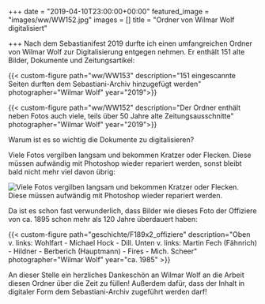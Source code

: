 +++
date = "2019-04-10T23:00:00+00:00"
featured_image = "images/ww/WW152.jpg"
images = []
title = "Ordner von Wilmar Wolf digitalisiert"

+++
Nach dem Sebastianifest 2019 durfte ich einen umfangreichen Ordner von Wilmar Wolf zur Digitalisierung entgegen nehmen.
Er enthält 151 alte Bilder, Dokumente und Zeitungsartikel:

<!--more-->

{{< custom-figure path="ww/WW153" description="151 eingescannte Seiten durften dem Sebastiani-Archiv hinzugefügt werden" photographer="Wilmar Wolf" year="2019">}}

{{< custom-figure path="ww/WW152" description="Der Ordner enthält neben Fotos auch viele, teils über 50 Jahre alte Zeitungsausschnitte" photographer="Wilmar Wolf" year="2019">}}

Warum ist es so wichtig die Dokumente zu digitalisieren?

Viele Fotos vergilben langsam und bekommen Kratzer oder Flecken. Diese müssen aufwändig mit Photoshop wieder repariert werden, sonst bleibt bald nicht mehr viel davon übrig:

![Viele Fotos vergilben langsam und bekommen Kratzer oder Flecken. Diese müssen aufwändig mit Photoshop wieder repariert werden.](/images/ww/F-35_transformation.gif)

Da ist es schon fast verwunderlich, dass Bilder wie dieses Foto der Offiziere von ca. 1895 schon mehr als 120 Jahre überdauert haben:

{{< custom-figure path="geschichte/F189x2_offiziere" description="Oben v. links: Wohlfart - Michael Hock - Dill. Unten v. links: Martin Fech (Fähnrich) - Hildner - Berberich (Hauptmann) - Fires - Mich. Scheer" photographer="Wilmar Wolf" year="ca. 1985" >}}

An dieser Stelle ein herzliches Dankeschön an Wilmar Wolf an die Arbeit diesen Ordner über die Zeit zu füllen!
Außerdem dafür, dass der Inhalt in digitaler Form dem Sebastiani-Archiv zugeführt werden darf!



